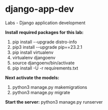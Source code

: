 # django-app-dev
Labs - Django application development

**Install required packages for this lab:**
1. pip install --upgrade distro-info
2. pip3 install --upgrade pip==23.2.1
3. pip install virtualenv
4. virtualenv djangoenv
5. source djangoenv/bin/activate
6. pip install -U -r requirements.txt

**Next activate the models:**
1. python3 manage.py makemigrations
2. python3 manage.py migrate

**Start the server:**
python3 manage.py runserver
